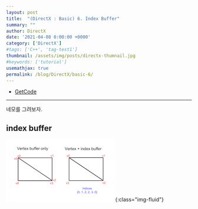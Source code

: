 ```yaml
---
layout: post
title:  "(DirectX : Basic) 6. Index Buffer"
summary: ""
author: DirectX
date: '2021-04-08 0:00:00 +0000'
category: ['DirectX']
#tags: ['C++', 'tag-test1']
thumbnail: /assets/img/posts/directx-thumnail.jpg
#keywords: ['tutorial']
usemathjax: true
permalink: /blog/DirectX/basic-6/
---
```


* [GetCode](https://github.com/EasyCoding-7/DirectX-Basic/tree/master/6)

---

네모를 그려보자.

## index buffer

![](/assets/img/posts/directx/basic-5-1.png){:class="img-fluid"}

